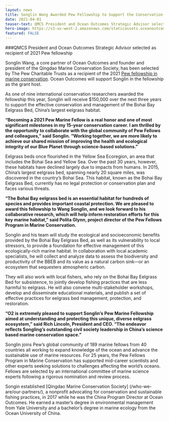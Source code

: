 ```yaml
---
layout: news
title: Songlin Wang Awarded Pew Fellowship to Support the Conservation of China’s Largest Eelgrass Habitat
date: 2021-04-01
teaser-text: QMCS President and Ocean Outcomes Strategic Advisor selected as recipient of 2021 fellowship
hero-image: https://s3-us-west-2.amazonaws.com/staticassets.oceanoutcomes.org/news+and+analysis/hero+images/songlin-wang-2021-pew-fellow-hero.png
featured: FALSE
---
```

###QMCS President and Ocean Outcomes Strategic Advisor selected as recipient of 2021 Pew fellowship

Songlin Wang, a core partner of Ocean Outcomes and founder and president of the Qingdao Marine Conservation Society, has been selected by The Pew Charitable Trusts as a recipient of the 2021 <a href="https://www.pewtrusts.org/en/projects/marine-fellows" target="_blank">Pew fellowship in marine conservation</a>. Ocean Outcomes will support Songlin in the fellowship as the grant host.

As one of nine international conservation researchers awarded the fellowship this year, Songlin will receive $150,000 over the next three years to support the effective conservation and management of the Bohai Bay Eelgrass Bed, China’s largest eelgrass habitat.

**“Becoming a 2021 Pew Marine Fellow is a real honor and one of most significant milestones in my 15-year conservation career. I am thrilled by the opportunity to collaborate with the global community of Pew Fellows and colleagues,” said Songlin. “Working together, we are more likely to achieve our shared mission of improving the health and ecological integrity of our Blue Planet through science-based solutions.”**

Eelgrass beds once flourished in the Yellow Sea Ecoregion, an area that includes the Bohai Sea and Yellow Sea. Over the past 30 years, however, these habitats have declined largely due to impacts from humans. In 2015, China’s largest eelgrass bed, spanning nearly 20 square miles, was discovered in the country’s Bohai Sea. This habitat, known as the Bohai Bay Eelgrass Bed, currently has no legal protection or conservation plan and faces various threats.

**“The Bohai Bay eelgrass bed is an essential habitat for hundreds of species and provides important coastal protection. We are pleased to award this fellowship to Wang Songlin, and we look forward to his collaborative research, which will help inform restoration efforts for this key marine habitat,” said Polita Glynn, project director of the Pew Fellows Program in Marine Conservation.**

Songlin and his team will study the ecological and socioeconomic benefits provided by the Bohai Bay Eelgrass Bed, as well as its vulnerability to local stressors, to provide a foundation for effective management of this ecologically-rich marine habitat. In collaboration with local academic specialists, he will collect and analyze data to assess the biodiversity and productivity of the BBEB and its value as a natural carbon sink—or an ecosystem that sequesters atmospheric carbon. 

They will also work with local fishers, who rely on the Bohai Bay Eelgrass Bed for subsistence, to jointly develop fishing practices that are less harmful to eelgrass. He will also convene multi-stakeholder workshops, develop and disseminate educational materials, and publish a set of effective practices for eelgrass bed management, protection, and restoration.

**“O2 is extremely pleased to support Songlin’s Pew Marine Fellowship aimed at understanding and protecting this unique, diverse eelgrass ecosystem,” said Rich Lincoln, President and CEO. “The endeavor reflects Songling’s outstanding civil society leadership in China’s science based marine conservation space.”**

Songlin joins Pew’s global community of 189 marine fellows from 40 countries all working to expand knowledge of the ocean and advance the sustainable use of marine resources. For 25 years, the Pew Fellows Program in Marine Conservation has supported mid-career scientists and other experts seeking solutions to challenges affecting the world’s oceans. Fellows are selected by an international committee of marine science experts following a rigorous nomination and review process.

Songin established [Qingdao Marine Conservation Society] (/who-we-are/our-partners/), a nonprofit advocating for conservation and sustainable fishing practices, in 2017 while he was the China Program Director at Ocean Outcomes. He earned a master’s degree in environmental management from Yale University and a bachelor’s degree in marine ecology from the Ocean University of China.
